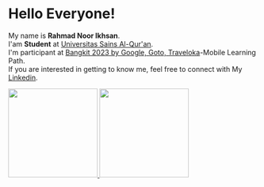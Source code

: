 # Hello Everyone! 

My name is **Rahmad Noor Ikhsan**.\
I'am **Student** at [Universitas Sains Al-Qur'an](https://unsiq.ac.id/).\
I'm participant at [Bangkit 2023 by Google, Goto, Traveloka](https://www.dicoding.com/programs/bangkit)-Mobile Learning Path.\
If you are interested in getting to know me, feel free to connect with My [Linkedin](https://www.linkedin.com/in/rahmad-noor-ikhsan-b40747221/).

<p align="left">
<a href="https://github.com/rahmadnoorikhsan">
  <img height="180em" src="https://github-readme-stats-eight-theta.vercel.app/api?username=rahmadnoorikhsan&show_icons=true&theme=algolia&include_all_commits=true&count_private=true"/>
  <img height="180em" src="https://github-readme-stats-eight-theta.vercel.app/api/top-langs/?username=rahmadnoorikhsan&layout=compact&langs_count=8&theme=algolia"/>
</a>
</p>
